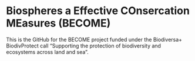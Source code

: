 # Biospheres a Effective COnsercation MEasures (BECOME)


This is the GitHub for the BECOME project funded under the Biodiversa+ BiodivProtect call “Supporting the protection of biodiversity and ecosystems across land and sea”. 

